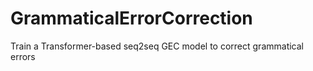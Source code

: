 # GrammaticalErrorCorrection
Train a Transformer-based seq2seq GEC model to correct grammatical errors
